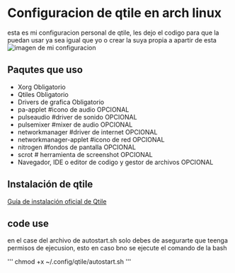 # Configuracion de qtile en arch linux 
esta es mi configuracion personal de qtile, les dejo el codigo para que la puedan usar ya sea igual que yo o crear la suya propia a apartir de esta
<img src="https://github.com/CheeseCreamMe/qtile/blob/main/screenshot/2024-07-22-13-31-50_1920x1080.png" alt="imagen de mi configuracion">
## Paqutes que uso

- Xorg Obligatorio
- Qtiles Obligatorio
- Drivers de grafica Obligatorio
- pa-applet #icono de audio OPCIONAL
- pulseaudio #driver de sonido  OPCIONAL
- pulsemixer #mixer de audio OPCIONAL
- networkmanager #driver de internet OPCIONAL
- networkmanager-applet #icono de red OPCIONAL
- nitrogen #fondos de pantalla OPCIONAL
- scrot # herramienta de screenshot OPCIONAL
- Navegador, IDE o editor de codigo y gestor de archivos OPCIONAL

## Instalación de qtile

[Guía de instalación oficial de Qtile](https://wiki.archlinux.org/title/Qtile)

## code use

en el case del archivo de autostart.sh solo debes de asegurarte que teenga permisos de ejecusion, esto en caso bno se ejecute el comando de la bash

''' chmod +x ~/.config/qtile/autostart.sh '''
